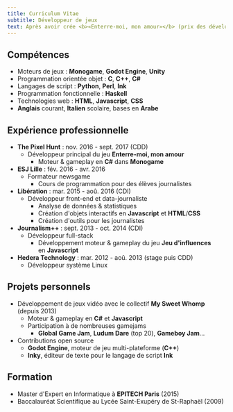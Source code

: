 ```yaml
---
title: Curriculum Vitae
subtitle: Développeur de jeux
text: Après avoir crée <b>«Enterre-moi, mon amour»</b> (prix des développeurs à IndieCade EU, nominé à IGF et GDCA), je suis à la recherche d'un poste dans l'industrie du jeu vidéo.<br><br>Ayant passé trois ans à travailler pour différents médias au sein d'équipes de journalistes, je suis habitué à dialoguer autour de projets avec des personnes aux profils variés.<br>En parallèle, j'ai toujours développé des jeux dans un contexte amateur. Tous les projets auxquels j'ai eu la chance de participer sont visible en détails sur mon site internet.<br><br>Je suis aussi passionné de littérature, notamment de science-fiction, et de photographie.<br><br>
---
```


## Compétences

* Moteurs de jeux : **Monogame**, **Godot Engine**, **Unity**
* Programmation orientée objet : **C**, **C++**, **C#**
* Langages de script : **Python**, **Perl**, **Ink**
* Programmation fonctionnelle : **Haskell**
* Technologies web : **HTML**, **Javascript**, **CSS**
* **Anglais** courant, **Italien** scolaire, bases en **Arabe**

## Expérience professionnelle

* **The Pixel Hunt** : nov. 2016 - sept. 2017 (CDD)
    * Développeur principal du jeu **Enterre-moi, mon amour**
        * Moteur & gameplay en **C#** dans **Monogame**
* **ESJ Lille** : fév. 2016 - avr. 2016
    * Formateur newsgame
        * Cours de programmation pour des élèves journalistes
* **Libération** : mar. 2015 - aoû. 2016 (CDI)
    * Développeur front-end et data-journaliste
        * Analyse de données & statistiques
        * Création d'objets interactifs en **Javascript** et **HTML**/**CSS**
        * Création d'outils pour les journalistes
* **Journalism++** : sept. 2013 - oct. 2014 (CDI)
    * Développeur full-stack
        * Développement moteur & gameplay du jeu **Jeu d'influences**  
        en **Javascript**
* **Hedera Technology** : mar. 2012 - aoû. 2013 (stage puis CDD)
    * Développeur système Linux

## Projets personnels

* Développement de jeux vidéo avec le collectif **My Sweet Whomp**  
    (depuis 2013)
    * Moteur & gameplay en **C#** et **Javascript**
    * Participation à de nombreuses gamejams  
        * **Global Game Jam**, **Ludum Dare** (top 20), **Gameboy&nbsp;Jam**...
* Contributions open source
    * **Godot Engine**, moteur de jeu multi-plateforme (**C++**)
    * **Inky**, éditeur de texte pour le langage de script **Ink**

## Formation

* Master d'Expert en Informatique à **EPITECH Paris** (2015)
* Baccalauréat Scientifique au Lycée Saint-Exupéry de St-Raphaël (2009)
